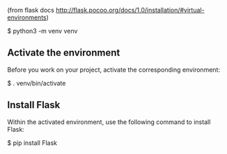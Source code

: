 (from flask docs http://flask.pocoo.org/docs/1.0/installation/#virtual-environments)


  $ python3 -m venv venv

## Activate the environment

Before you work on your project, activate the corresponding environment:

  $ . venv/bin/activate

## Install Flask

Within the activated environment, use the following command to install Flask:

  $ pip install Flask
